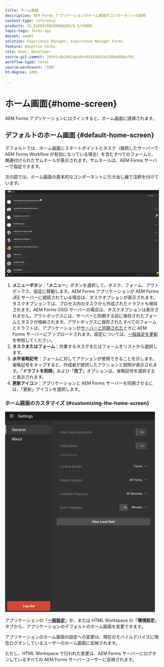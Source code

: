 ```yaml
---
title: ホーム画面
description: AEM Forms アプリケーションのホーム画面のコンポーネントの説明
content-type: reference
products: SG_EXPERIENCEMANAGER/6.5/FORMS
topic-tags: forms-app
docset: aem65
solution: Experience Manager, Experience Manager Forms
feature: Adaptive Forms
role: User, Developer
source-git-commit: 29391c8e3042a8a04c64165663a228bb4886afb5
workflow-type: tm+mt
source-wordcount: '339'
ht-degree: 100%

---
```


# ホーム画面{#home-screen}

AEM Forms アプリケーションにログインすると、ホーム画面に誘導されます。

## デフォルトのホーム画面 {#default-home-screen}

デフォルトでは、ホーム画面にスタートポイントとタスク（接続したサーバーで AEM Forms Workflow が有効になっている場合）を含むすべてのフォームと、関連付けられたサムネールが表示されます。サムネールは、AEM Forms サーバーで指定できます。

次の図では、ホーム画面の基本的なコンポーネントに引き出し線で注釈を付けています。

![フォームアプリケーションのホーム画面](assets/home-screen-1.png)

<!--Click to enlarge

![home-screen-1-1](assets/home-screen-1-1.png)-->

1. **メニューボタン**：「**メニュー**」ボタンを選択して、タスク、フォーム、アウトボックス、設定に移動します。AEM Forms アプリケーションが AEM Forms JEE サーバーに接続されている場合は、タスクオプションが表示されます。タスクオプションでは、プロセス内のタスクから作成されたドラフトも保存されます。AEM Forms OSGi サーバーの場合は、タスクオプションは表示されません。アウトボックスには、サーバーと同期する前に保存されたフォームとタスクが格納されます。アウトボックスに保存されたすべてのフォームとドラフトは、アプリケーションが[サーバーと同期された](../../forms/using/sync-app.md)ときに AEM Forms サーバーにアップロードされます。設定については、[一般設定を更新](../../forms/using/update-general-settings.md)を参照してください。
1. **タスクまたはフォーム**：作業するタスクまたはフォームをリストから選択します。
1. **水平省略記号**：フォームに対してアクションが使用できることを示します。省略記号をタップすると、作成者が提供したアクションと説明が表示されます。「**ドラフトを削除**」および「**完了**」オプションは、省略記号を選択すると表示されます。
1. **更新アイコン**：アプリケーションと AEM Forms サーバーを同期させるには、「更新」アイコンを選択します。

### ホーム画面のカスタマイズ {#customizing-the-home-screen}

![一般設定](assets/gen-settings.png)

アプリケーションの「**[一般設定](../../forms/using/update-general-settings.md)**」か、または HTML Workspace の「**環境設定**」タブから、アプリケーションのデフォルトのホーム画面を変更できます。

アプリケーションのホーム画面の設定への変更は、現在のモバイルデバイスに現在ログオンしているユーザーのホーム画面に反映されます。

ただし、HTML Workspace で行われた変更は、AEM Forms サーバーにログオンしているすべての AEM Forms サーバーユーザーに反映されます。
